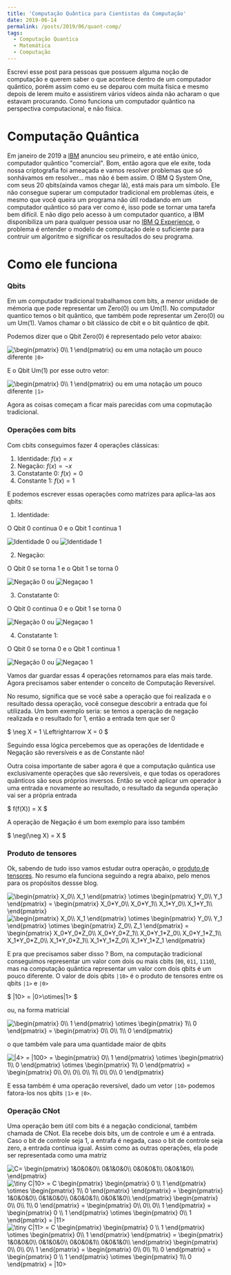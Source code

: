 ```yaml
---
title: 'Computação Quântica para Cientistas da Computação'
date: 2019-06-14
permalink: /posts/2019/06/quant-comp/
tags:
  - Computação Quantica
  - Matemática
  - Computação
---
```


Escrevi esse post para pessoas que possuem alguma noção de computação e querem saber o que acontece dentro de um computador quântico, porém assim como eu se deparou com muita física e mesmo depois de lerem muito e assistirem vários vídeos ainda não acharam o que estavam procurando. Como funciona um computador quântico na perspectiva computacional, e não física.

# Computação Quântica

Em janeiro de 2019 a [IBM](https://www.ibm.com)  anunciou seu primeiro, e até então único, computador quântico "comercial". Bom, então agora que ele exite, toda nossa criptografia foi ameaçada e vamos resolver problemas que só sonhávamos em resolver... mas não é bem assim. O IBM Q System One, com seus 20 qbits(ainda vamos chegar lá), está mais para um símbolo. Ele não consegue superar um computador tradicional em problemas úteis, e mesmo que você queira um programa não útil rodadando em um computador quântico só para ver como é, isso pode se tornar uma tarefa bem difícil. E não digo pelo acesso à um computador quantico, a IBM disponibiliza um para qualquer pessoa usar no [IBM Q Experience](https://www.research.ibm.com/ibm-q/), o problema é entender o modelo de computação dele o suficiente para contruir um algoritmo e significar os resultados do seu programa.

# Como ele funciona

### Qbits 

Em um computador tradicional trabalhamos com bits, a menor unidade de mémoria que pode representar um Zero(0) ou um Um(1). No computador quantico temos o bit quântico, que também pode representar um Zero(0) ou um Um(1). Vamos chamar o bit clássico de cbit e o bit quântico de qbit.

Podemos dizer que o Qbit Zero(0) é representado pelo vetor abaixo:

<img src="https://latex.codecogs.com/png.latex?\inline&space;\dpi{300}&space;\tiny&space;\begin{pmatrix}&space;1\\&space;0&space;\end{pmatrix}" title="\begin{pmatrix} 0\\ 1 \end{pmatrix}" /> ou  em uma notação um pouco diferente `|0>`

E o Qbit Um(1) por esse outro vetor: 

<img src="https://latex.codecogs.com/png.latex?\inline&space;\dpi{300}&space;\tiny&space;\begin{pmatrix}&space;0\\&space;1&space;\end{pmatrix}" title="\begin{pmatrix} 0\\ 1 \end{pmatrix}" /> ou  em uma notação um pouco diferente `|1>`

Agora as coisas começam a ficar mais parecidas com uma copmutação tradicional.

### Operações com bits

Com cbits conseguimos fazer 4 operações clássicas:
1. Identidade: $f(x) = x$
2. Negação: $f(x) = \neg x$
3. Constatante 0: $f(x) = 0$
4. Constante 1: $f(x) = 1$

E podemos escrever essas operações como matrizes para aplica-las aos qbits:

1. Identidade:

O Qbit 0 continua 0 e o Qbit 1 continua 1

<img src="https://latex.codecogs.com/png.latex?\inline&space;\dpi{300}&space;\tiny&space;\begin{pmatrix}&space;1&space;&&space;0\\&space;0&space;&&space;1&space;\end{pmatrix}&space;\begin{pmatrix}&space;1\\&space;0&space;\end{pmatrix}&space;=&space;\begin{pmatrix}&space;1\\&space;0&space;\end{pmatrix}" title="Identidade 0" /> ou <img src="https://latex.codecogs.com/png.latex?\inline&space;\dpi{300}&space;\tiny&space;\begin{pmatrix}&space;1&space;&&space;0\\&space;0&space;&&space;1&space;\end{pmatrix}&space;\begin{pmatrix}&space;0\\&space;1&space;\end{pmatrix}&space;=&space;\begin{pmatrix}&space;0\\&space;1&space;\end{pmatrix}" title="Identidade 1" />

2. Negação:

O Qbit 0 se torna 1 e o Qbit 1 se torna 0

<img src="https://latex.codecogs.com/png.latex?\inline&space;\dpi{300}&space;\tiny&space;\begin{pmatrix}&space;0&space;&&space;1\\&space;1&space;&&space;0&space;\end{pmatrix}&space;\begin{pmatrix}&space;1\\&space;0&space;\end{pmatrix}&space;=&space;\begin{pmatrix}&space;0\\&space;1&space;\end{pmatrix}" title="Negação 0" /> ou <img src="https://latex.codecogs.com/png.latex?\inline&space;\dpi{300}&space;\tiny&space;\begin{pmatrix}&space;0&space;&&space;1\\&space;1&space;&&space;0&space;\end{pmatrix}&space;\begin{pmatrix}&space;0\\&space;1&space;\end{pmatrix}&space;=&space;\begin{pmatrix}&space;1\\&space;0&space;\end{pmatrix}" title="Negaçao 1" />

3. Constatante 0:

O Qbit 0 continua 0 e o Qbit 1 se torna 0

<img src="https://latex.codecogs.com/png.latex?\inline&space;\dpi{300}&space;\tiny&space;\begin{pmatrix}&space;1&space;&&space;1\\&space;0&space;&&space;0&space;\end{pmatrix}&space;\begin{pmatrix}&space;1\\&space;0&space;\end{pmatrix}&space;=&space;\begin{pmatrix}&space;1\\&space;0&space;\end{pmatrix}" title="Negação 0" /> ou <img src="https://latex.codecogs.com/png.latex?\inline&space;\dpi{300}&space;\tiny&space;\begin{pmatrix}&space;1&space;&&space;1\\&space;0&space;&&space;0&space;\end{pmatrix}&space;\begin{pmatrix}&space;0\\&space;1&space;\end{pmatrix}&space;=&space;\begin{pmatrix}&space;1\\&space;0&space;\end{pmatrix}" title="Negaçao 1" />

4. Constatante 1:

O Qbit 0 se torna 0 e o Qbit 1 continua 1

<img src="https://latex.codecogs.com/png.latex?\inline&space;\dpi{300}&space;\tiny&space;\begin{pmatrix}&space;0&space;&&space;0\\&space;1&space;&&space;1&space;\end{pmatrix}&space;\begin{pmatrix}&space;1\\&space;0&space;\end{pmatrix}&space;=&space;\begin{pmatrix}&space;0\\&space;1&space;\end{pmatrix}" title="Negação 0" /> ou <img src="https://latex.codecogs.com/png.latex?\inline&space;\dpi{300}&space;\tiny&space;\begin{pmatrix}&space;0&space;&&space;0\\&space;1&space;&&space;1&space;\end{pmatrix}&space;\begin{pmatrix}&space;0\\&space;1&space;\end{pmatrix}&space;=&space;\begin{pmatrix}&space;0\\&space;1&space;\end{pmatrix}" title="Negaçao 1" />


Vamos dar guardar essas 4 operações retornamos para elas mais tarde. Agora precisamos saber entender o conceito de Computação Reversível. 

No resumo, significa que se você sabe a operação que foi realizada e o resultado dessa operação, você consegue descobrir a entrada que foi utilizada. Um bom exemplo seria: se temos a operação de negação realizada e o resultado for 1, então a entrada tem que ser 0

$ \neg X = 1 \Leftrightarrow X = 0 $

Seguindo essa lógica percebemos que as operações de Identidade e Negação são reversíveis e as de Constante não!

Outra coisa importante de saber agora é que a computação quântica use exclusivamente operações que são reversíveis, e que todas os operadores quânticos são seus próprios inversos. Então se você aplicar um operador à uma entrada e novamente ao resultado, o resultado da segunda operação vai ser a própria entrada

$ f(f(X)) = X $

A operação de Negação é um bom exemplo para isso também

$ \neg(\neg X) = X $

### Produto de tensores 

Ok, sabendo de tudo isso vamos estudar outra operação, o [produto de tensores](https://en.wikipedia.org/wiki/Tensor_product). No resumo ela funciona seguindo a regra abaixo, pelo menos para os propósitos dessse blog.

<img src="https://latex.codecogs.com/png.latex?\inline&space;\dpi{300}&space;\tiny&space;\begin{pmatrix}&space;X_0\\&space;X_1&space;\end{pmatrix}&space;\otimes&space;\begin{pmatrix}&space;Y_0\\&space;Y_1&space;\end{pmatrix}&space;=&space;\begin{pmatrix}&space;X_0*Y_0\\&space;X_0*Y_1\\&space;X_1*Y_0\\&space;X_1*Y_1\\&space;\end{pmatrix}" title="\begin{pmatrix} X_0\\ X_1 \end{pmatrix} \otimes \begin{pmatrix} Y_0\\ Y_1 \end{pmatrix} = \begin{pmatrix} X_0*Y_0\\ X_0*Y_1\\ X_1*Y_0\\ X_1*Y_1\\ \end{pmatrix}" />

<img src="https://latex.codecogs.com/png.latex?\inline&space;\dpi{300}&space;\tiny&space;\begin{pmatrix}&space;X_0\\&space;X_1&space;\end{pmatrix}&space;\otimes&space;\begin{pmatrix}&space;Y_0\\&space;Y_1&space;\end{pmatrix}&space;\otimes&space;\begin{pmatrix}&space;Z_0\\&space;Z_1&space;\end{pmatrix}&space;=&space;\begin{pmatrix}&space;X_0*Y_0*Z_0\\&space;X_0*Y_0*Z_1\\&space;X_0*Y_1*Z_0\\&space;X_0*Y_1*Z_1\\&space;X_1*Y_0*Z_0\\&space;X_1*Y_0*Z_1\\&space;X_1*Y_1*Z_0\\&space;X_1*Y_1*Z_1&space;\end{pmatrix}" title="\begin{pmatrix} X_0\\ X_1 \end{pmatrix} \otimes \begin{pmatrix} Y_0\\ Y_1 \end{pmatrix} \otimes \begin{pmatrix} Z_0\\ Z_1 \end{pmatrix} = \begin{pmatrix} X_0*Y_0*Z_0\\ X_0*Y_0*Z_1\\ X_0*Y_1*Z_0\\ X_0*Y_1*Z_1\\ X_1*Y_0*Z_0\\ X_1*Y_0*Z_1\\ X_1*Y_1*Z_0\\ X_1*Y_1*Z_1 \end{pmatrix}" />

E pra que precisamos saber disso ? Bom, na computação tradicional conseguimos representar um valor com dois ou mais cbits (`00`, `011`, `1110`), mas na computação quântica representar um valor com dois qbits é um pouco diferente. O valor de dois qbits `|10>` é o produto de tensores entre os qbits `|1>` e `|0>`


$ \|10> = \|0>\otimes\|1> $

ou, na forma matricial

<img src="https://latex.codecogs.com/png.latex?\inline&space;\dpi{300}&space;\tiny&space;\begin{pmatrix}&space;0\\&space;1&space;\end{pmatrix}&space;\otimes&space;\begin{pmatrix}&space;1\\&space;0&space;\end{pmatrix}&space;=&space;\begin{pmatrix}&space;0\\&space;0\\&space;1\\&space;0&space;\end{pmatrix}" title="\begin{pmatrix} 0\\ 1 \end{pmatrix} \otimes \begin{pmatrix} 1\\ 0 \end{pmatrix} = \begin{pmatrix} 0\\ 0\\ 1\\ 0 \end{pmatrix}" />

o que também vale para uma quantidade maior de qbits

<img src="https://latex.codecogs.com/png.latex?\inline&space;\dpi{300}&space;\tiny&space;|4>&space;=&space;|100>&space;=&space;\begin{pmatrix}&space;0\\&space;1&space;\end{pmatrix}&space;\otimes&space;\begin{pmatrix}&space;1\\&space;0&space;\end{pmatrix}&space;\otimes&space;\begin{pmatrix}&space;1\\&space;0&space;\end{pmatrix}&space;=&space;\begin{pmatrix}&space;0\\&space;0\\&space;0\\&space;0\\&space;1\\&space;0\\&space;0\\&space;0&space;\end{pmatrix}" title="|4> = |100> = \begin{pmatrix} 0\\ 1 \end{pmatrix} \otimes \begin{pmatrix} 1\\ 0 \end{pmatrix} \otimes \begin{pmatrix} 1\\ 0 \end{pmatrix} = \begin{pmatrix} 0\\ 0\\ 0\\ 0\\ 1\\ 0\\ 0\\ 0 \end{pmatrix}" />

E essa também é uma operação reversível, dado um vetor `|10>` podemos fatora-los nos qbits `|1>` e `|0>`.

### Operação CNot

Uma operação bem útil com bits é a negação condicional, também chamada de CNot. Ela recebe dois bits, um de controle e um é a entrada. Caso o bit de controle seja 1, a entrafa é negada, caso o bit de controle seja zero, a entrada continua igual.
Assim como as outras operações, ela pode ser representada como uma matriz

<img src="https://latex.codecogs.com/png.latex?\inline&space;\dpi{300}&space;\tiny&space;C=&space;\begin{pmatrix}&space;1&0&0&0\\&space;0&1&0&0\\&space;0&0&0&1\\&space;0&0&1&0\\&space;\end{pmatrix}" title="C= \begin{pmatrix} 1&0&0&0\\ 0&1&0&0\\ 0&0&0&1\\ 0&0&1&0\\ \end{pmatrix}" />

<img src="https://latex.codecogs.com/png.latex?\inline&space;\dpi{300}&space;\tiny&space;C|10>&space;=&space;C&space;\begin{pmatrix}&space;\begin{pmatrix}&space;0&space;\\&space;1&space;\end{pmatrix}&space;\otimes&space;\begin{pmatrix}&space;1\\&space;0&space;\end{pmatrix}&space;\end{pmatrix}&space;=&space;\begin{pmatrix}&space;1&0&0&0\\&space;0&1&0&0\\&space;0&0&0&1\\&space;0&0&1&0\\&space;\end{pmatrix}&space;\begin{pmatrix}&space;0\\&space;0\\&space;1\\&space;0&space;\end{pmatrix}&space;=&space;\begin{pmatrix}&space;0\\&space;0\\&space;0\\&space;1&space;\end{pmatrix}&space;=&space;\begin{pmatrix}&space;0&space;\\&space;1&space;\end{pmatrix}&space;\otimes&space;\begin{pmatrix}&space;0\\&space;1&space;\end{pmatrix}&space;=&space;|11>" title="\tiny C|10> = C \begin{pmatrix} \begin{pmatrix} 0 \\ 1 \end{pmatrix} \otimes \begin{pmatrix} 1\\ 0 \end{pmatrix} \end{pmatrix} = \begin{pmatrix} 1&0&0&0\\ 0&1&0&0\\ 0&0&0&1\\ 0&0&1&0\\ \end{pmatrix} \begin{pmatrix} 0\\ 0\\ 1\\ 0 \end{pmatrix} = \begin{pmatrix} 0\\ 0\\ 0\\ 1 \end{pmatrix} = \begin{pmatrix} 0 \\ 1 \end{pmatrix} \otimes \begin{pmatrix} 0\\ 1 \end{pmatrix} = |11>" />


<img src="https://latex.codecogs.com/png.latex?\inline&space;\dpi{300}&space;\tiny&space;C|11>&space;=&space;C&space;\begin{pmatrix}&space;\begin{pmatrix}&space;0&space;\\&space;1&space;\end{pmatrix}&space;\otimes&space;\begin{pmatrix}&space;0\\&space;1&space;\end{pmatrix}&space;\end{pmatrix}&space;=&space;\begin{pmatrix}&space;1&0&0&0\\&space;0&1&0&0\\&space;0&0&0&1\\&space;0&0&1&0\\&space;\end{pmatrix}&space;\begin{pmatrix}&space;0\\&space;0\\&space;0\\&space;1&space;\end{pmatrix}&space;=&space;\begin{pmatrix}&space;0\\&space;0\\&space;1\\&space;0&space;\end{pmatrix}&space;=&space;\begin{pmatrix}&space;0&space;\\&space;1&space;\end{pmatrix}&space;\otimes&space;\begin{pmatrix}&space;1\\&space;0&space;\end{pmatrix}&space;=&space;|10>" title="\tiny C|11> = C \begin{pmatrix} \begin{pmatrix} 0 \\ 1 \end{pmatrix} \otimes \begin{pmatrix} 0\\ 1 \end{pmatrix} \end{pmatrix} = \begin{pmatrix} 1&0&0&0\\ 0&1&0&0\\ 0&0&0&1\\ 0&0&1&0\\ \end{pmatrix} \begin{pmatrix} 0\\ 0\\ 0\\ 1 \end{pmatrix} = \begin{pmatrix} 0\\ 0\\ 1\\ 0 \end{pmatrix} = \begin{pmatrix} 0 \\ 1 \end{pmatrix} \otimes \begin{pmatrix} 1\\ 0 \end{pmatrix} = |10>" />